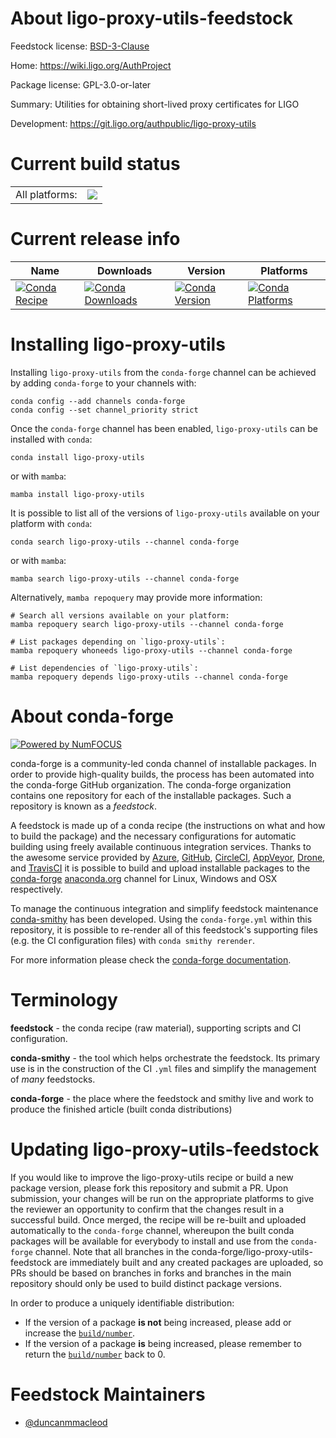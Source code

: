About ligo-proxy-utils-feedstock
================================

Feedstock license: [BSD-3-Clause](https://github.com/conda-forge/ligo-proxy-utils-feedstock/blob/main/LICENSE.txt)

Home: https://wiki.ligo.org/AuthProject

Package license: GPL-3.0-or-later

Summary: Utilities for obtaining short-lived proxy certificates for LIGO

Development: https://git.ligo.org/authpublic/ligo-proxy-utils

Current build status
====================


<table><tr><td>All platforms:</td>
    <td>
      <a href="https://dev.azure.com/conda-forge/feedstock-builds/_build/latest?definitionId=11737&branchName=main">
        <img src="https://dev.azure.com/conda-forge/feedstock-builds/_apis/build/status/ligo-proxy-utils-feedstock?branchName=main">
      </a>
    </td>
  </tr>
</table>

Current release info
====================

| Name | Downloads | Version | Platforms |
| --- | --- | --- | --- |
| [![Conda Recipe](https://img.shields.io/badge/recipe-ligo--proxy--utils-green.svg)](https://anaconda.org/conda-forge/ligo-proxy-utils) | [![Conda Downloads](https://img.shields.io/conda/dn/conda-forge/ligo-proxy-utils.svg)](https://anaconda.org/conda-forge/ligo-proxy-utils) | [![Conda Version](https://img.shields.io/conda/vn/conda-forge/ligo-proxy-utils.svg)](https://anaconda.org/conda-forge/ligo-proxy-utils) | [![Conda Platforms](https://img.shields.io/conda/pn/conda-forge/ligo-proxy-utils.svg)](https://anaconda.org/conda-forge/ligo-proxy-utils) |

Installing ligo-proxy-utils
===========================

Installing `ligo-proxy-utils` from the `conda-forge` channel can be achieved by adding `conda-forge` to your channels with:

```
conda config --add channels conda-forge
conda config --set channel_priority strict
```

Once the `conda-forge` channel has been enabled, `ligo-proxy-utils` can be installed with `conda`:

```
conda install ligo-proxy-utils
```

or with `mamba`:

```
mamba install ligo-proxy-utils
```

It is possible to list all of the versions of `ligo-proxy-utils` available on your platform with `conda`:

```
conda search ligo-proxy-utils --channel conda-forge
```

or with `mamba`:

```
mamba search ligo-proxy-utils --channel conda-forge
```

Alternatively, `mamba repoquery` may provide more information:

```
# Search all versions available on your platform:
mamba repoquery search ligo-proxy-utils --channel conda-forge

# List packages depending on `ligo-proxy-utils`:
mamba repoquery whoneeds ligo-proxy-utils --channel conda-forge

# List dependencies of `ligo-proxy-utils`:
mamba repoquery depends ligo-proxy-utils --channel conda-forge
```


About conda-forge
=================

[![Powered by
NumFOCUS](https://img.shields.io/badge/powered%20by-NumFOCUS-orange.svg?style=flat&colorA=E1523D&colorB=007D8A)](https://numfocus.org)

conda-forge is a community-led conda channel of installable packages.
In order to provide high-quality builds, the process has been automated into the
conda-forge GitHub organization. The conda-forge organization contains one repository
for each of the installable packages. Such a repository is known as a *feedstock*.

A feedstock is made up of a conda recipe (the instructions on what and how to build
the package) and the necessary configurations for automatic building using freely
available continuous integration services. Thanks to the awesome service provided by
[Azure](https://azure.microsoft.com/en-us/services/devops/), [GitHub](https://github.com/),
[CircleCI](https://circleci.com/), [AppVeyor](https://www.appveyor.com/),
[Drone](https://cloud.drone.io/welcome), and [TravisCI](https://travis-ci.com/)
it is possible to build and upload installable packages to the
[conda-forge](https://anaconda.org/conda-forge) [anaconda.org](https://anaconda.org/)
channel for Linux, Windows and OSX respectively.

To manage the continuous integration and simplify feedstock maintenance
[conda-smithy](https://github.com/conda-forge/conda-smithy) has been developed.
Using the ``conda-forge.yml`` within this repository, it is possible to re-render all of
this feedstock's supporting files (e.g. the CI configuration files) with ``conda smithy rerender``.

For more information please check the [conda-forge documentation](https://conda-forge.org/docs/).

Terminology
===========

**feedstock** - the conda recipe (raw material), supporting scripts and CI configuration.

**conda-smithy** - the tool which helps orchestrate the feedstock.
                   Its primary use is in the construction of the CI ``.yml`` files
                   and simplify the management of *many* feedstocks.

**conda-forge** - the place where the feedstock and smithy live and work to
                  produce the finished article (built conda distributions)


Updating ligo-proxy-utils-feedstock
===================================

If you would like to improve the ligo-proxy-utils recipe or build a new
package version, please fork this repository and submit a PR. Upon submission,
your changes will be run on the appropriate platforms to give the reviewer an
opportunity to confirm that the changes result in a successful build. Once
merged, the recipe will be re-built and uploaded automatically to the
`conda-forge` channel, whereupon the built conda packages will be available for
everybody to install and use from the `conda-forge` channel.
Note that all branches in the conda-forge/ligo-proxy-utils-feedstock are
immediately built and any created packages are uploaded, so PRs should be based
on branches in forks and branches in the main repository should only be used to
build distinct package versions.

In order to produce a uniquely identifiable distribution:
 * If the version of a package **is not** being increased, please add or increase
   the [``build/number``](https://docs.conda.io/projects/conda-build/en/latest/resources/define-metadata.html#build-number-and-string).
 * If the version of a package **is** being increased, please remember to return
   the [``build/number``](https://docs.conda.io/projects/conda-build/en/latest/resources/define-metadata.html#build-number-and-string)
   back to 0.

Feedstock Maintainers
=====================

* [@duncanmmacleod](https://github.com/duncanmmacleod/)


